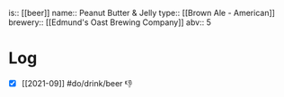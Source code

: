 is:: [[beer]]
name:: Peanut Butter & Jelly
type:: [[Brown Ale - American]]
brewery:: [[Edmund's Oast Brewing Company]]
abv:: 5

# Log
- [x] [[2021-09]] #do/drink/beer 👎
